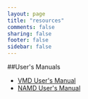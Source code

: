 ```yaml
---
layout: page
title: "resources"
comments: false
sharing: false
footer: false
sidebar: false
---
```


##User's Manuals

- [VMD User's Manual](http://www.ks.uiuc.edu/Research/vmd/current/ug/)
- [NAMD User's Manual](http://www.ks.uiuc.edu/Research/namd/2.8/ug/)

